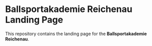 # Ballsportakademie Reichenau Landing Page

This repository contains the landing page for the **Ballsportakademie Reichenau**.
